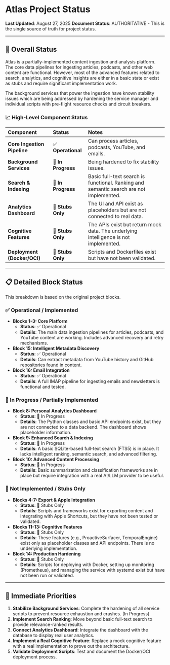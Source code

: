 # Atlas Project Status

**Last Updated**: August 27, 2025
**Document Status**: AUTHORITATIVE - This is the single source of truth for project status.

---

## 🎯 Overall Status

Atlas is a partially-implemented content ingestion and analysis platform. The core data pipelines for ingesting articles, podcasts, and other web content are functional. However, most of the advanced features related to search, analytics, and cognitive insights are either in a basic state or exist as stubs and require significant implementation work.

The background services that power the ingestion have known stability issues which are being addressed by hardening the service manager and individual scripts with pre-flight resource checks and circuit breakers.

### 📈 High-Level Component Status

| Component | Status | Notes |
| :--- | :--- | :--- |
| **Core Ingestion Pipeline** | ✅ **Operational** | Can process articles, podcasts, YouTube, and emails. |
| **Background Services** | 🔧 **In Progress** | Being hardened to fix stability issues. |
| **Search & Indexing** | 🔧 **In Progress** | Basic full-text search is functional. Ranking and semantic search are not implemented. |
| **Analytics Dashboard** | 📝 **Stubs Only** | The UI and API exist as placeholders but are not connected to real data. |
| **Cognitive Features** | 📝 **Stubs Only** | The APIs exist but return mock data. The underlying intelligence is not implemented. |
| **Deployment (Docker/OCI)** | 📝 **Stubs Only** | Scripts and Dockerfiles exist but have not been validated. |

---

## 📋 Detailed Block Status

This breakdown is based on the original project blocks.

### ✅ Operational / Implemented

*   **Blocks 1-3: Core Platform**
    *   **Status**: ✅ Operational
    *   **Details**: The main data ingestion pipelines for articles, podcasts, and YouTube content are working. Includes advanced recovery and retry mechanisms.
*   **Block 15: Intelligent Metadata Discovery**
    *   **Status**: ✅ Operational
    *   **Details**: Can extract metadata from YouTube history and GitHub repositories found in content.
*   **Block 16: Email Integration**
    *   **Status**: ✅ Operational
    *   **Details**: A full IMAP pipeline for ingesting emails and newsletters is functional and tested.

### 🔧 In Progress / Partially Implemented

*   **Block 8: Personal Analytics Dashboard**
    *   **Status**: 🔧 In Progress
    *   **Details**: The Python classes and basic API endpoints exist, but they are not connected to a data backend. The dashboard shows placeholder information.
*   **Block 9: Enhanced Search & Indexing**
    *   **Status**: 🔧 In Progress
    *   **Details**: A basic SQLite-based full-text search (FTS5) is in place. It lacks intelligent ranking, semantic search, and advanced filtering.
*   **Block 10: Advanced Content Processing**
    *   **Status**: 🔧 In Progress
    *   **Details**: Basic summarization and classification frameworks are in place but require integration with a real AI/LLM provider to be useful.

### 📝 Not Implemented / Stubs Only

*   **Blocks 4-7: Export & Apple Integration**
    *   **Status**: 📝 Stubs Only
    *   **Details**: Scripts and frameworks exist for exporting content and integrating with Apple Shortcuts, but they have not been tested or validated.
*   **Blocks 11-13: Cognitive Features**
    *   **Status**: 📝 Stubs Only
    *   **Details**: These features (e.g., ProactiveSurfacer, TemporalEngine) exist only as placeholder classes and API endpoints. There is no underlying implementation.
*   **Block 14: Production Hardening**
    *   **Status**: 📝 Stubs Only
    *   **Details**: Scripts for deploying with Docker, setting up monitoring (Prometheus), and managing the service with systemd exist but have not been run or validated.

---

## 🚀 Immediate Priorities

1.  **Stabilize Background Services**: Complete the hardening of all service scripts to prevent resource exhaustion and crashes. (In Progress)
2.  **Implement Search Ranking**: Move beyond basic full-text search to provide relevance-ranked results.
3.  **Connect Analytics Dashboard**: Integrate the dashboard with the database to display real user analytics.
4.  **Implement a Real Cognitive Feature**: Replace a mock cognitive feature with a real implementation to prove out the architecture.
5.  **Validate Deployment Scripts**: Test and document the Docker/OCI deployment process.
